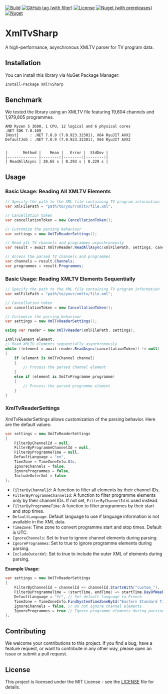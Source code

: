 [![Build](https://github.com/eddami/XmlTvSharp/actions/workflows/release.yml/badge.svg)](https://github.com/eddami/XmlTvSharp/actions/workflows/release.yml)
[![GitHub tag (with filter)](https://img.shields.io/github/v/tag/eddami/XmlTvSharp)](https://github.com/eddami/XmlTvSharp/tags)
[![License](https://img.shields.io/badge/license-MIT-blue.svg)](https://github.com/eddami/XmlTvSharp/blob/main/LICENSE)
[![Nuget (with prereleases)](https://img.shields.io/nuget/vpre/XmlTvSharp)](https://www.nuget.org/packages/XmlTvSharp)
[![Nuget](https://img.shields.io/nuget/dt/XmlTvSharp)](https://www.nuget.org/packages/XmlTvSharp)

# XmlTvSharp

A high-performance, asynchronous XMLTV parser for TV program data.

## Installation

You can install this library via NuGet Package Manager:

```bash
Install-Package XmlTvSharp
```

## Benchmark

We tested the library using an XMLTV file featuring 19,804 channels and 1,979,805 programmes.

```
AMD Ryzen 5 3600, 1 CPU, 12 logical and 6 physical cores
.NET SDK 7.0.109
[Host]     : .NET 7.0.9 (7.0.923.32301), X64 RyuJIT AVX2
DefaultJob : .NET 7.0.9 (7.0.923.32301), X64 RyuJIT AVX2


|       Method |    Mean |   Error |  StdDev |
|------------- |--------:|--------:|--------:|
| ReadAllAsync | 20.65 s | 0.293 s | 0.229 s |
```

## Usage

### Basic Usage: Reading All XMLTV Elements

```csharp
// Specify the path to the XML file containing TV program information
var xmlFilePath = "path/to/your/xmltv/file.xml";

// Cancellation token
var cancellationToken = new CancellationToken();

// Customize the parsing behaviour
var settings = new XmlTvReaderSettings();

// Read all TV channels and programmes asynchronously
var result = await XmlTvReader.ReadAllAsync(xmlFilePath, settings, cancellationToken);

// Access the parsed TV channels and programmes
var channels = result.Channels;
var programmes = result.Programmes;
```

### Basic Usage: Reading XMLTV Elements Sequentially

```csharp
// Specify the path to the XML file containing TV program information
var xmlFilePath = "path/to/your/xmltv/file.xml";

// Cancellation token
var cancellationToken = new CancellationToken();

// Customize the parsing behaviour
var settings = new XmlTvReaderSettings();

using var reader = new XmlTvReader(xmlFilePath, settings);

IXmlTvElement element;
// Read XMLTV elements sequentially asynchronously
while ((element = await reader.ReadAsync(cancellationToken)) != null)
{
    if (element is XmlTvChannel channel)
    {
        // Process the parsed channel element
    }
    else if (element is XmlTvProgramme programme)
    {
        // Process the parsed programme element
    }
}
```

### XmlTvReaderSettings

XmlTvReaderSettings allows customization of the parsing behavior. Here are the default values:

```csharp
var settings = new XmlTvReaderSettings
{
    FilterByChannelId = null,
    FilterByProgrammeChannelId = null,
    FilterByProgrammeTime = null,
    DefaultLanguage = "en",
    TimeZone = TimeZoneInfo.Utc,
    IgnoreChannels = false,
    IgnoreProgrammes = false,
    IncludeOuterXml = false
};
```

- `FilterByChannelId`: A function to filter all elements by their channel IDs.
- `FilterByProgrammeChannelId`: A function to filter programme elements only by their channel IDs. If not set, `FilterByChannelId` is
  used instead.
- `FilterByProgrammeTime`: A function to filter programmes by their start and stop times.
- `DefaultLanguage`: Default language to use if language information is not available in the XML data.
- `TimeZone`: Time zone to convert programme start and stop times. Default is UTC.
- `IgnoreChannels`: Set to true to ignore channel elements during parsing.
- `IgnoreProgrammes`: Set to true to ignore programme elements during parsing.
- `IncludeOuterXml`: Set to true to include the outer XML of elements during parsing.

**Example Usage:**

```csharp
var settings = new XmlTvReaderSettings
{
    FilterByChannelId = channelId => channelId.StartsWith("custom_"),
    FilterByProgrammeTime = (startTime, endTime) => startTime.DayOfWeek == DayOfWeek.Monday && endTime.Hour < 18,
    DefaultLanguage = "fr", // Set default language to French
    TimeZone = TimeZoneInfo.FindSystemTimeZoneById("Eastern Standard Time"), // Set time zone to EST
    IgnoreChannels = false, // Do not ignore channel elements
    IgnoreProgrammes = true // Ignore programme elements during parsing
};
```

## Contributing

We welcome your contributions to this project. If you find a bug, have a feature request, or want to contribute in any
other way, please open an issue or submit a pull request.

## License

This project is licensed under the MIT License - see
the [LICENSE](https://github.com/eddami/XmlTvSharp/blob/main/LICENSE) file for details.